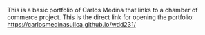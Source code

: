 This is a basic portfolio of Carlos Medina that links to a chamber of commerce project. This is the direct link for opening the portfolio: https://carlosmedinasullca.github.io/wdd231/

